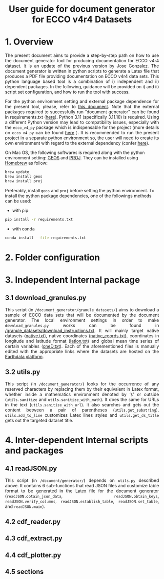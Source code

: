 <h1 align="center">
User guide for document generator for ECCO v4r4 Datasets
</h1>

<h1>1. Overview</h1>

<div align="justify">
The present document aims to provide a step-by-step path on how to use the document generator tool for producing documentation for ECCO v4r4 dataset. It is an update of the previous version by Jose Gonzalez. The document generator is written in python scripts to generate a Latex file that produces a PDF file providing documentation on ECCO v4r4 data sets. This python language based tool is a combination of i) independent and ii) dependent packages. In the following, guidance will be provided on i) and ii) script set configuration, and how to run the tool with success.
</div>

<div align="justify">
  
For the python environment setting and external package dependence for the present tool, please, refer to [this document](/document_generator/guid_doc_Jose_Gonzalez/instructions.md/). Note that the external packages required to successfully run “document generator” can be found in requirements.txt ([here](/requirements.txt/)). Python 3.11 (specifically 3.11.10) is required. Using a different Python version may lead to compatibility issues, especially with the `ecco_v4_py` package which is indispensable for the project (more details on `ecco_v4_py` can be found [here](https://ecco-v4-python-tutorial.readthedocs.io/Installing_Python_and_Python_Packages.html) ). It is recommended to run the present project in a separate python environment so, the user will need to create its own environment with regard to the external dependency (confer [here](/requirements.txt/)).

</div>

On Mac OS, the following softwares is required along with the python environment setting: [GEOS](https://libgeos.org/) and [PROJ](https://proj.org/en/stable/). They can be installed using [Homebrew](https://brew.sh/) as follow:

```bash
brew update
brew install geos
brew install proj
```

Preferably, install `geos` and `proj` before setting the python environment. To install the python package dependencies, one of the followings methods can be used:

- with pip

```bash
pip install -r requirements.txt
```

- with conda

```bash
conda install --file requirements.txt
```

<h1>2. Folder configuration</h1>

<h1>3. Independent Internal package</h1>

<h2>3.1 download_granules.py</h2>
<div align="justify">

This script (in `/document_generator/granule_datasets/`) aims to download a sample of ECCO data sets that will be documented by the document generator. The local environment settings in order to make `download_granules.py` works can be found in [/granule_datasets/download_instructions.txt](/granule_datasets/download_instructions.txt/). It will mainly target native datasets ([native.txt](/granule_datasets/native.txt)), native coordinates ([native_coords.txt](/granule_datasets/native_coords.txt)), coordinates in longitude and latitude format ([latlon.txt](/granule_datasets/latlon.txt)) and global mean time series of certain variables ([oneD.txt](/granule_datasets/oneD.txt/)). Each of the aforementioned files is manually edited with the appropriate links where the datasets are hosted on the [Earthdata platform](https://search.earthdata.nasa.gov/search).

</div>

<h2>3.2 utils.py</h2>
<div align="justify">

This script (in `/document_generator/`) looks for the occurrence of any reserved characters by replacing them by their equivalent in Latex format, whether inside a mathematics environment denoted by ‘`$`’ or outside (`utils.sanitize` and `utils.sanitize_with_math`). It does the same for URLs in the text (`utils.sanitize_with_url`). It also searches and gets out the content between a pair of parentheses (`utils.get_substring`). `utils.add_to_line` customizes Latex lines styles and `utils.get_ds_title` gets out the targeted dataset title.

</div>

<h1>4. Inter-dependent Internal scripts and packages</h1>
<h2>4.1 readJSON.py</h2>
<div align="justify">

This script (in `/document/generator/`) depends on `utils.py` described above. It contains 6 sub-functions that read JSON files and customize table format to be generated in the Latex file for the document generator (`readJSON.obtain_json_data`, `readJSON.obtain_keys`, `readJSON.verify_columns`, `readJSON.establish_table`, `readJSON.set_table`, and `readJSON.main`).

</div>

<h2>4.2 cdf_reader.py</h2>
<div align="justify">

</div>

<h2>4.3 cdf_extract.py</h2>
<div align="justify">

</div>

<h2>4.4 cdf_plotter.py</h2>
<div align="justify">

</div>

<h2>4.5 sections</h2>
<div align="justify">

</div>
